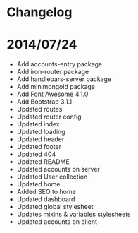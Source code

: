 # Changelog

# 2014/07/24

* Add accounts-entry package
* Add iron-router package
* Add handlebars-server package
* Add minimongoid package
* Add Font Awesome 4.1.0
* Add Bootstrap 3.1.1
* Updated routes
* Updated router config
* Updated index
* Updated loading
* Updated header
* Updated footer
* Updated 404
* Updated README
* Updated accounts on server
* Updated User collection
* Updated home
* Added SEO to home
* Updated dashboard
* Updated global stylesheet
* Updates mixins & variables stylesheets
* Updated accounts on client
